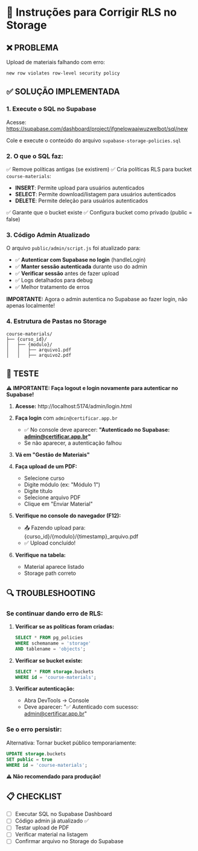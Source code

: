# 🔧 Instruções para Corrigir RLS no Storage

## ❌ PROBLEMA
Upload de materiais falhando com erro:
```
new row violates row-level security policy
```

## ✅ SOLUÇÃO IMPLEMENTADA

### 1. **Execute o SQL no Supabase**

Acesse: https://supabase.com/dashboard/project/jfgnelowaaiwuzwelbot/sql/new

Cole e execute o conteúdo do arquivo `supabase-storage-policies.sql`

### 2. **O que o SQL faz:**

✅ Remove políticas antigas (se existirem)
✅ Cria políticas RLS para bucket `course-materials`:
   - **INSERT**: Permite upload para usuários autenticados
   - **SELECT**: Permite download/listagem para usuários autenticados
   - **DELETE**: Permite deleção para usuários autenticados

✅ Garante que o bucket existe
✅ Configura bucket como privado (public = false)

### 3. **Código Admin Atualizado**

O arquivo `public/admin/script.js` foi atualizado para:
- ✅ **Autenticar com Supabase no login** (handleLogin)
- ✅ **Manter sessão autenticada** durante uso do admin
- ✅ **Verificar sessão** antes de fazer upload
- ✅ Logs detalhados para debug
- ✅ Melhor tratamento de erros

**IMPORTANTE:** Agora o admin autentica no Supabase ao fazer login, não apenas localmente!

### 4. **Estrutura de Pastas no Storage**

```
course-materials/
├── {curso_id}/
│   ├── {modulo}/
│   │   ├── arquivo1.pdf
│   │   ├── arquivo2.pdf
```

## 🧪 TESTE

**⚠️ IMPORTANTE: Faça logout e login novamente para autenticar no Supabase!**

1. **Acesse:** http://localhost:5174/admin/login.html
2. **Faça login** com `admin@certificar.app.br`
   - ✅ No console deve aparecer: **"Autenticado no Supabase: admin@certificar.app.br"**
   - Se não aparecer, a autenticação falhou
3. **Vá em "Gestão de Materiais"**
4. **Faça upload de um PDF:**
   - Selecione curso
   - Digite módulo (ex: "Módulo 1")
   - Digite título
   - Selecione arquivo PDF
   - Clique em "Enviar Material"

5. **Verifique no console do navegador (F12):**
   - 📤 Fazendo upload para: {curso_id}/{modulo}/{timestamp}_arquivo.pdf
   - ✅ Upload concluído!

6. **Verifique na tabela:**
   - Material aparece listado
   - Storage path correto

## 🔍 TROUBLESHOOTING

### Se continuar dando erro de RLS:

1. **Verificar se as políticas foram criadas:**
   ```sql
   SELECT * FROM pg_policies
   WHERE schemaname = 'storage'
   AND tablename = 'objects';
   ```

2. **Verificar se bucket existe:**
   ```sql
   SELECT * FROM storage.buckets
   WHERE id = 'course-materials';
   ```

3. **Verificar autenticação:**
   - Abra DevTools → Console
   - Deve aparecer: "✅ Autenticado com sucesso: admin@certificar.app.br"

### Se o erro persistir:

Alternativa: Tornar bucket público temporariamente:
```sql
UPDATE storage.buckets
SET public = true
WHERE id = 'course-materials';
```

**⚠️ Não recomendado para produção!**

## 📋 CHECKLIST

- [ ] Executar SQL no Supabase Dashboard
- [ ] Código admin já atualizado ✅
- [ ] Testar upload de PDF
- [ ] Verificar material na listagem
- [ ] Confirmar arquivo no Storage do Supabase
